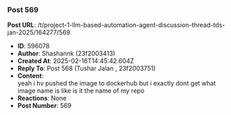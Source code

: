 ### Post 569
**Post URL**: /t/project-1-llm-based-automation-agent-discussion-thread-tds-jan-2025/164277/569
- **ID**: 596078
- **Author**: Shashannk (23f2003413)
- **Created At**: 2025-02-16T14:45:42.604Z
- **Reply To**: Post 568 (Tushar Jalan , 23f2003751)
- **Content**:  
  yeah i hv pushed the image to dockerhub but i exactly dont get what image name is
like is it the name of my repo
- **Reactions**: None
- **Post Number**: 569


